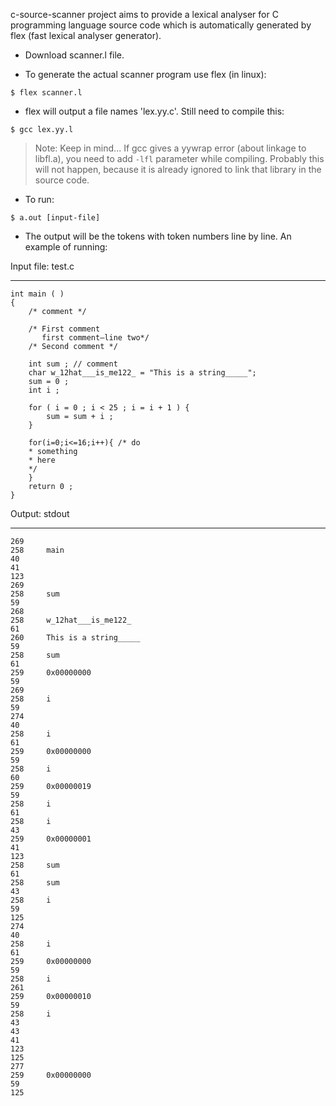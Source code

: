 c-source-scanner project aims to provide a lexical analyser for C programming language source code which is automatically generated by flex (fast lexical analyser generator).

  * Download scanner.l file.

  * To generate the actual scanner program use flex (in linux):
```
$ flex scanner.l
```

  * flex will output a file names 'lex.yy.c'. Still need to compile this:
```
$ gcc lex.yy.l
```

> Note: Keep in mind... If gcc gives a yywrap error (about linkage to libfl.a), you need to add `-lfl` parameter while compiling. Probably this will not happen, because it is already ignored to link that library in the source code.

  * To run:
```
$ a.out [input-file]
```

  * The output will be the tokens with token numbers line by line. An example of running:

Input file: test.c

---

```
int main ( )
{
	/* comment */
	
	/* First comment 
	   first comment—line two*/
	/* Second comment */
	
	int sum ; // comment
	char w_12hat___is_me122_ = "This is a string_____";
	sum = 0 ;
	int i ;
	
	for ( i = 0 ; i < 25 ; i = i + 1 ) {
		sum = sum + i ;
	}
	
	for(i=0;i<=16;i++){ /* do
	* something 
	* here
	*/
	}
	return 0 ;
}
```

Output: stdout

---

```
269
258     main
40
41
123
269
258     sum
59
268
258     w_12hat___is_me122_
61
260     This is a string_____
59
258     sum
61
259     0x00000000
59
269
258     i
59
274
40
258     i
61
259     0x00000000
59
258     i
60
259     0x00000019
59
258     i
61
258     i
43
259     0x00000001
41
123
258     sum
61
258     sum
43
258     i
59
125
274
40
258     i
61
259     0x00000000
59
258     i
261
259     0x00000010
59
258     i
43
43
41
123
125
277
259     0x00000000
59
125
```